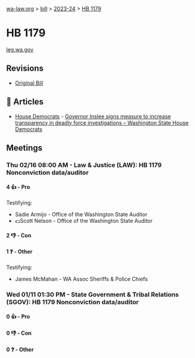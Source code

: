 [wa-law.org](/) > [bill](/bill/) > [2023-24](/bill/2023-24/) > [HB 1179](/bill/2023-24/hb/1179/)

# HB 1179
[leg.wa.gov](https://app.leg.wa.gov/billsummary?BillNumber=1179&Year=2023&Initiative=false)

## Revisions
* [Original Bill](1/)

## 📰 Articles
* [House Democrats](/org/house_democrats/) - [Governor Inslee signs measure to increase transparency in deadly force investigations – Washington State House Democrats](https://housedemocrats.wa.gov/blog/2023/04/07/governor-inslee-signs-measure-to-increase-transparency-in-deadly-force-investigations/#:~:text=House%20Bill%201179)

## Meetings
### Thu 02/16 08:00 AM - Law & Justice (LAW): HB 1179 Nonconviction data/auditor
#### 4 👍 - Pro
Testifying:
* Sadie Armijo - Office of the Washington State Auditor
* 💵Scott Nelson - Office of the Washington State Auditor

#### 2 👎 - Con

#### 1 ❓ - Other
Testifying:
* James McMahan - WA Assoc Sheriffs & Police Chiefs

### Wed 01/11 01:30 PM - State Government & Tribal Relations (SGOV): HB 1179 Nonconviction data/auditor
#### 0 👍 - Pro

#### 0 👎 - Con

#### 0 ❓ - Other

